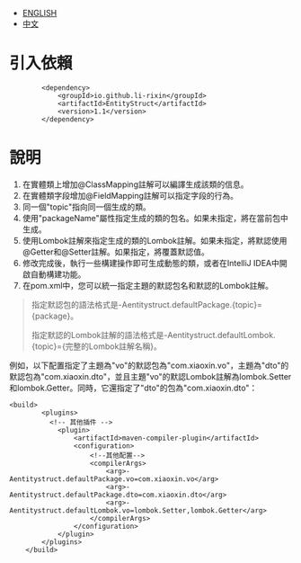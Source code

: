 - [ENGLISH](readme/README.en_US.md)
- [中文](readme/README.zh_CN.md)
# 引入依賴
```
        <dependency>
            <groupId>io.github.li-rixin</groupId>
            <artifactId>EntityStruct</artifactId>
            <version>1.1</version>
        </dependency>
```

# 說明
1. 在實體類上增加@ClassMapping註解可以編譯生成該類的信息。
2. 在實體類字段增加@FieldMapping註解可以指定字段的行為。
3. 同一個"topic"指向同一個生成的類。
4. 使用"packageName"屬性指定生成的類的包名。如果未指定，將在當前包中生成。
5. 使用Lombok註解來指定生成的類的Lombok註解。如果未指定，將默認使用@Getter和@Setter註解。如果指定，將覆蓋默認值。
6. 修改完成後，執行一些構建操作即可生成動態的類，或者在IntelliJ IDEA中開啟自動構建功能。
7. 在pom.xml中，您可以統一指定主題的默認包名和默認的Lombok註解。

> 指定默認包的語法格式是-Aentitystruct.defaultPackage.{topic}={package}。
>
> 指定默認的Lombok註解的語法格式是-Aentitystruct.defaultLombok.{topic}={完整的Lombok註解名稱}。

例如，以下配置指定了主題為"vo"的默認包為"com.xiaoxin.vo"，主題為"dto"的默認包為"com.xiaoxin.dto"，並且主題"vo"的默認Lombok註解為lombok.Setter和lombok.Getter。同時，它還指定了"dto"的包為"com.xiaoxin.dto"：

```
<build>
        <plugins>
          <!-- 其他插件 -->
            <plugin>
                <artifactId>maven-compiler-plugin</artifactId>
                <configuration>
                    <!--其他配置-->
                    <compilerArgs>
                        <arg>-Aentitystruct.defaultPackage.vo=com.xiaoxin.vo</arg>
                        <arg>-Aentitystruct.defaultPackage.dto=com.xiaoxin.dto</arg>
                        <arg>-Aentitystruct.defaultLombok.vo=lombok.Setter,lombok.Getter</arg>
                    </compilerArgs>
                </configuration>
            </plugin>
        </plugins>
    </build>
```
